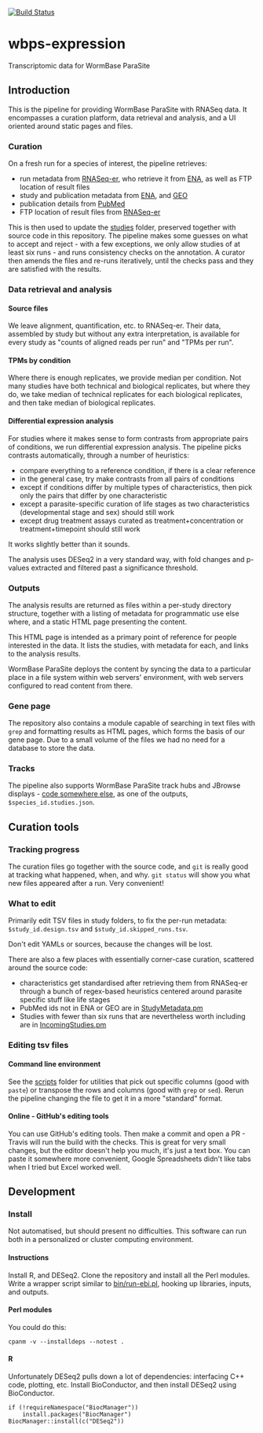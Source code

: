 [![Build Status](https://travis-ci.org/WormBase/wbps-expression.svg?branch=master)](https://travis-ci.org/WormBase/wbps-expression)
# wbps-expression
Transcriptomic data for WormBase ParaSite

## Introduction
This is the pipeline for providing WormBase ParaSite with RNASeq data. It encompasses a curation platform, data retrieval and analysis, and a UI oriented around static pages and files.
### Curation
On a fresh run for a species of interest, the pipeline retrieves:
 - run metadata from [RNASeq-er](https://www.ebi.ac.uk/fg/rnaseq/api/), who retrieve it from [ENA](http://www.ebi.ac.uk/ena), as well as FTP location of result files
 - study and publication metadata from [ENA](http://www.ebi.ac.uk/ena), and [GEO](https://www.ncbi.nlm.nih.gov/geo/)
 - publication details from [PubMed](https://www.ncbi.nlm.nih.gov/pubmed/)
 - FTP location of result files from [RNASeq-er](https://www.ebi.ac.uk/fg/rnaseq/api/)

This is then used to update the [studies](https://github.com/WormBase/wbps-expression/tree/master/studies) folder, preserved together with source code in this repository. The pipeline makes some guesses on what to accept and reject - with a few exceptions, we only allow studies of at least six runs - and runs consistency checks on the annotation. A curator then amends the files and re-runs iteratively, until the checks pass and they are satisfied with the results.

### Data retrieval and analysis
#### Source files
We leave alignment, quantification, etc. to RNASeq-er. Their data, assembled by study but without any extra interpretation, is available for every study as "counts of aligned reads per run" and "TPMs per run".

#### TPMs by condition
Where there is enough replicates, we provide median per condition. Not many studies have both technical and biological replicates, but where they do, we take median of technical replicates for each biological replicates, and then take median of biological replicates.

#### Differential expression analysis
For studies where it makes sense to form contrasts from appropriate pairs of conditions, we run differential expression analysis. The pipeline picks contrasts automatically, through a number of  heuristics:
- compare everything to a reference condition, if there is a clear reference
- in the general case, try make contrasts from all pairs of conditions
- except if conditions differ by multiple types of characteristics, then pick only the pairs that differ by one characteristic
- except a parasite-specific curation of life stages as two characteristics (developmental stage and sex) should still work
- except drug treatment assays curated as treatment+concentration or treatment+timepoint should still work

It works slightly better than it sounds.

The analysis uses DESeq2 in a very standard way, with fold changes and p-values extracted and filtered past a significance threshold.

### Outputs
The analysis results are returned as files within a per-study directory structure, together with a listing of metadata for programmatic use else where, and a static HTML page presenting the content.

This HTML page is intended as a primary point of reference for people interested in the data. It lists the studies, with metadata for each, and links to the analysis results.

WormBase ParaSite deploys the content by syncing the data to a particular place in a file system within web servers' environment, with web servers configured to read content from there.

### Gene page
The repository also contains a module capable of searching in text files with `grep` and formatting results as HTML pages, which forms the basis of our gene page. Due to a small volume of the files we had no need for a database to store the data.

### Tracks
The pipeline also supports WormBase ParaSite track hubs and JBrowse displays - [code somewhere else](https://github.com/wormbase/wormbase-pipeline/), as one of the outputs, `$species_id.studies.json`.

## Curation tools
### Tracking progress
The curation files go together with the source code, and `git` is really good at tracking what happened, when, and why. `git status` will show you what new files appeared after a run. Very convenient!

### What to edit
Primarily edit TSV files in study folders, to fix the per-run metadata: `$study_id.design.tsv` and `$study_id.skipped_runs.tsv`.

Don't edit YAMLs or sources, because the changes will be lost.

There are also a few places with essentially corner-case curation, scattered around the source code:
- characteristics get standardised after retrieving them from RNASeq-er through a bunch of regex-based heuristics centered around parasite specific stuff like life stages
- PubMed ids not in ENA or GEO are in [StudyMetadata.pm](https://github.com/WormBase/wbps-expression/tree/master/lib/WbpsExpression/IncomingStudies/StudyMetadata.pm)
- Studies with fewer than six runs that are nevertheless worth including are in [IncomingStudies.pm](https://github.com/WormBase/wbps-expression/tree/master/lib/WbpsExpression/IncomingStudies.pm)

### Editing tsv files
#### Command line environment
See the [scripts](https://github.com/WormBase/wbps-expression/tree/master/scripts) folder for utilities that pick out specific columns (good with `paste`) or transpose the rows and columns (good with `grep` or `sed`). Rerun the pipeline changing the file to get it in a more "standard" format.

#### Online - GitHub's editing tools
You can use GitHub's editing tools. Then make a commit and open a PR - Travis will run the build with the checks.
This is great for very small changes, but the editor doesn't help you much, it's just a text box. You can paste it somewhere more convenient, Google Spreadsheets didn't like tabs when I tried but Excel worked well. 

## Development
### Install
Not automatised, but should present no difficulties. This software can run both in a personalized or cluster computing environment.

#### Instructions
Install R, and DESeq2. Clone the repository and install all the Perl modules. Write a wrapper script similar to [bin/run-ebi.pl](https://github.com/WormBase/wbps-expression/blob/master/bin/run-ebi.pl), hooking up libraries, inputs, and outputs.

#### Perl modules
You could do this:
```
cpanm -v --installdeps --notest .
```

#### R
Unfortunately DESeq2 pulls down a lot of dependencies: interfacing C++ code, plotting, etc. Install BioConductor, and then install DESeq2 using BioConductor.
```
if (!requireNamespace("BiocManager"))
    install.packages("BiocManager")
BiocManager::install(c("DESeq2"))
```
